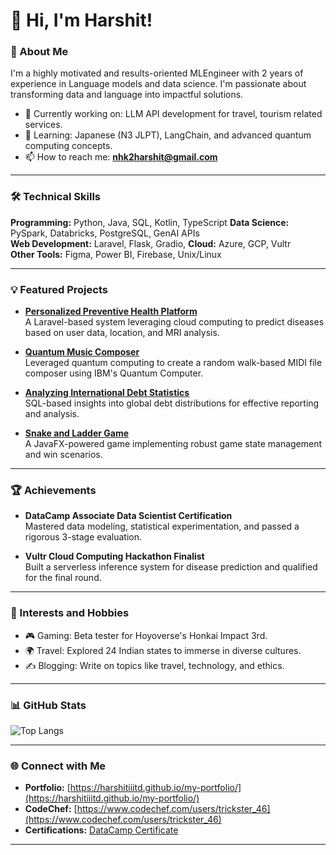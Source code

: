 
# 👋 Hi, I'm Harshit!

### 🚀 About Me
I'm a highly motivated and results-oriented MLEngineer with 2 years of experience in Language models and data science. I'm passionate about transforming data and language into impactful solutions.

- 🔭 Currently working on: LLM API development for travel, tourism related services.
- 🌱 Learning: Japanese (N3 JLPT), LangChain, and advanced quantum computing concepts.  
- 📫 How to reach me: **[nhk2harshit@gmail.com](mailto:nhk2harshit@gmail.com)**  

---

### 🛠️ Technical Skills
**Programming:** Python, Java, SQL, Kotlin, TypeScript 
**Data Science:** PySpark, Databricks, PostgreSQL, GenAI APIs  
**Web Development:** Laravel, Flask, Gradio, 
**Cloud:** Azure, GCP, Vultr  
**Other Tools:** Figma, Power BI, Firebase, Unix/Linux  

---

### 💡 Featured Projects
- **[Personalized Preventive Health Platform](https://github.com/harshitIIITD/health-platform)**  
  A Laravel-based system leveraging cloud computing to predict diseases based on user data, location, and MRI analysis.

- **[Quantum Music Composer](https://github.com/harshitIIITD/quantum-music-composer)**  
  Leveraged quantum computing to create a random walk-based MIDI file composer using IBM's Quantum Computer.

- **[Analyzing International Debt Statistics](https://github.com/harshitIIITD/Analyzing-International-Debt-Statistics)**  
  SQL-based insights into global debt distributions for effective reporting and analysis.

- **[Snake and Ladder Game](https://github.com/harshitIIITD/Snake-and-ladder)**  
  A JavaFX-powered game implementing robust game state management and win scenarios.

---

### 🏆 Achievements
- **DataCamp Associate Data Scientist Certification**  
  Mastered data modeling, statistical experimentation, and passed a rigorous 3-stage evaluation.  

- **Vultr Cloud Computing Hackathon Finalist**  
  Built a serverless inference system for disease prediction and qualified for the final round.

---

### 🌟 Interests and Hobbies
- 🎮 Gaming: Beta tester for Hoyoverse's Honkai Impact 3rd.  
- 🌍 Travel: Explored 24 Indian states to immerse in diverse cultures.  
- ✍️ Blogging: Write on topics like travel, technology, and ethics.

---

### 📊 GitHub Stats
![Top Langs](https://github-readme-stats.vercel.app/api/top-langs/?username=harshitIIITD&layout=compact&theme=radical)

---

### 🌐 Connect with Me
- **Portfolio:** [https://harshitiiitd.github.io/my-portfolio/](https://harshitiiitd.github.io/my-portfolio/)  
- **CodeChef:** [https://www.codechef.com/users/trickster_46](https://www.codechef.com/users/trickster_46)  
- **Certifications:** [DataCamp Certificate](https://www.datacamp.com/certificate/DSA0017483754770)  

---

